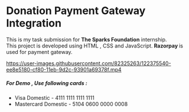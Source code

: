 # Donation Payment Gateway Integration

This is my task submission for <b>The Sparks Foundation</b> internship. 
<br>
This project is developed using HTML , CSS and JavaScript.<b> Razorpay </b>is used for payment gateway.



https://user-images.githubusercontent.com/82325263/122375540-ee8e5180-cf80-11eb-9d2c-93901a69378f.mp4

<h5> For Demo , Use following cards : </h5>
<ul>
  <li>Visa Domestic - 4111 1111 1111 1111</li>
  <li>Mastercard Domestic - 5104 0600 0000 0008 </li>
</ul>
